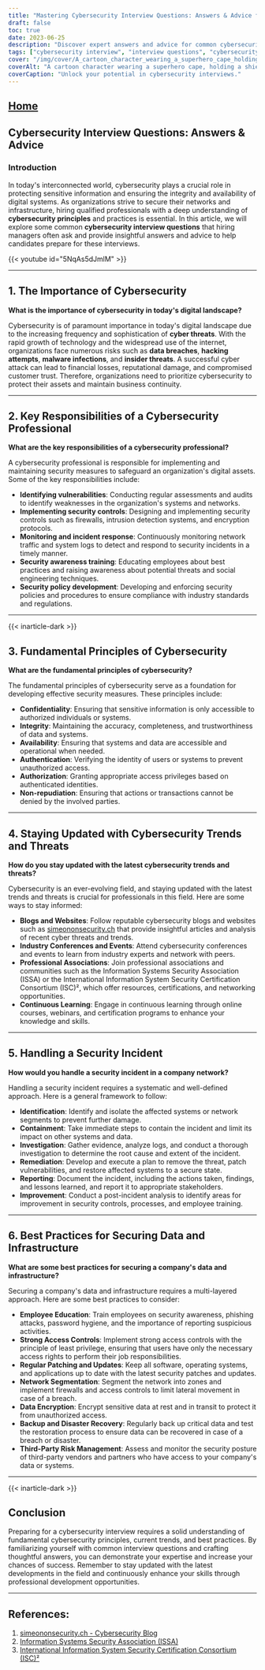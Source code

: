 ```yaml
---
title: "Mastering Cybersecurity Interview Questions: Answers & Advice for Success"
draft: false
toc: true
date: 2023-06-25
description: "Discover expert answers and advice for common cybersecurity interview questions, ensuring your success in the competitive job market."
tags: ["cybersecurity interview", "interview questions", "cybersecurity job", "cybersecurity career", "cybersecurity advice", "cybersecurity skills", "cybersecurity professional", "cybersecurity trends", "cybersecurity best practices", "cybersecurity principles", "cybersecurity certifications", "cybersecurity blogs", "cybersecurity conferences", "cybersecurity education", "cybersecurity threats", "network security", "data security", "incident response", "security controls", "employee training", "access controls", "data encryption", "network segmentation", "backup and recovery", "third-party risk management", "cybersecurity awareness", "cybersecurity updates", "cybersecurity vulnerabilities", "cybersecurity regulations"]
cover: "/img/cover/A_cartoon_character_wearing_a_superhero_cape_holding_a_shie.png"
coverAlt: "A cartoon character wearing a superhero cape, holding a shield with a lock symbol on it."
coverCaption: "Unlock your potential in cybersecurity interviews."
---
```


## [Home](/cyber-security-career-playbook-start/)

## Cybersecurity Interview Questions: Answers & Advice

### Introduction

In today's interconnected world, cybersecurity plays a crucial role in protecting sensitive information and ensuring the integrity and availability of digital systems. As organizations strive to secure their networks and infrastructure, hiring qualified professionals with a deep understanding of **cybersecurity principles** and practices is essential. In this article, we will explore some common **cybersecurity interview questions** that hiring managers often ask and provide insightful answers and advice to help candidates prepare for these interviews.

{{< youtube id="5NqAs5dJmlM" >}}

______

## 1. The Importance of Cybersecurity

**What is the importance of cybersecurity in today's digital landscape?**

Cybersecurity is of paramount importance in today's digital landscape due to the increasing frequency and sophistication of **cyber threats**. With the rapid growth of technology and the widespread use of the internet, organizations face numerous risks such as **data breaches**, **hacking attempts**, **malware infections**, and **insider threats**. A successful cyber attack can lead to financial losses, reputational damage, and compromised customer trust. Therefore, organizations need to prioritize cybersecurity to protect their assets and maintain business continuity.

______

## 2. Key Responsibilities of a Cybersecurity Professional

**What are the key responsibilities of a cybersecurity professional?**

A cybersecurity professional is responsible for implementing and maintaining security measures to safeguard an organization's digital assets. Some of the key responsibilities include:

- **Identifying vulnerabilities**: Conducting regular assessments and audits to identify weaknesses in the organization's systems and networks.
- **Implementing security controls**: Designing and implementing security controls such as firewalls, intrusion detection systems, and encryption protocols.
- **Monitoring and incident response**: Continuously monitoring network traffic and system logs to detect and respond to security incidents in a timely manner.
- **Security awareness training**: Educating employees about best practices and raising awareness about potential threats and social engineering techniques.
- **Security policy development**: Developing and enforcing security policies and procedures to ensure compliance with industry standards and regulations.

______


{{< inarticle-dark >}}
## 3. Fundamental Principles of Cybersecurity

**What are the fundamental principles of cybersecurity?**

The fundamental principles of cybersecurity serve as a foundation for developing effective security measures. These principles include:

- **Confidentiality**: Ensuring that sensitive information is only accessible to authorized individuals or systems.
- **Integrity**: Maintaining the accuracy, completeness, and trustworthiness of data and systems.
- **Availability**: Ensuring that systems and data are accessible and operational when needed.
- **Authentication**: Verifying the identity of users or systems to prevent unauthorized access.
- **Authorization**: Granting appropriate access privileges based on authenticated identities.
- **Non-repudiation**: Ensuring that actions or transactions cannot be denied by the involved parties.

______

## 4. Staying Updated with Cybersecurity Trends and Threats

**How do you stay updated with the latest cybersecurity trends and threats?**

Cybersecurity is an ever-evolving field, and staying updated with the latest trends and threats is crucial for professionals in this field. Here are some ways to stay informed:

- **Blogs and Websites**: Follow reputable cybersecurity blogs and websites such as [simeononsecurity.ch](https://www.simeononsecurity.ch/) that provide insightful articles and analysis of recent cyber threats and trends.
- **Industry Conferences and Events**: Attend cybersecurity conferences and events to learn from industry experts and network with peers.
- **Professional Associations**: Join professional associations and communities such as the Information Systems Security Association (ISSA) or the International Information System Security Certification Consortium (ISC)², which offer resources, certifications, and networking opportunities.
- **Continuous Learning**: Engage in continuous learning through online courses, webinars, and certification programs to enhance your knowledge and skills.

______

## 5. Handling a Security Incident

**How would you handle a security incident in a company network?**

Handling a security incident requires a systematic and well-defined approach. Here is a general framework to follow:

- **Identification**: Identify and isolate the affected systems or network segments to prevent further damage.
- **Containment**: Take immediate steps to contain the incident and limit its impact on other systems and data.
- **Investigation**: Gather evidence, analyze logs, and conduct a thorough investigation to determine the root cause and extent of the incident.
- **Remediation**: Develop and execute a plan to remove the threat, patch vulnerabilities, and restore affected systems to a secure state.
- **Reporting**: Document the incident, including the actions taken, findings, and lessons learned, and report it to appropriate stakeholders.
- **Improvement**: Conduct a post-incident analysis to identify areas for improvement in security controls, processes, and employee training.

______

## 6. Best Practices for Securing Data and Infrastructure

**What are some best practices for securing a company's data and infrastructure?**

Securing a company's data and infrastructure requires a multi-layered approach. Here are some best practices to consider:

- **Employee Education**: Train employees on security awareness, phishing attacks, password hygiene, and the importance of reporting suspicious activities.
- **Strong Access Controls**: Implement strong access controls with the principle of least privilege, ensuring that users have only the necessary access rights to perform their job responsibilities.
- **Regular Patching and Updates**: Keep all software, operating systems, and applications up to date with the latest security patches and updates.
- **Network Segmentation**: Segment the network into zones and implement firewalls and access controls to limit lateral movement in case of a breach.
- **Data Encryption**: Encrypt sensitive data at rest and in transit to protect it from unauthorized access.
- **Backup and Disaster Recovery**: Regularly back up critical data and test the restoration process to ensure data can be recovered in case of a breach or disaster.
- **Third-Party Risk Management**: Assess and monitor the security posture of third-party vendors and partners who have access to your company's data or systems.

______
{{< inarticle-dark >}}
## Conclusion

Preparing for a cybersecurity interview requires a solid understanding of fundamental cybersecurity principles, current trends, and best practices. By familiarizing yourself with common interview questions and crafting thoughtful answers, you can demonstrate your expertise and increase your chances of success. Remember to stay updated with the latest developments in the field and continuously enhance your skills through professional development opportunities.

______

## References:

1. [simeononsecurity.ch - Cybersecurity Blog](https://www.simeononsecurity.ch/)
2. [Information Systems Security Association (ISSA)](https://www.issa.org/)
3. [International Information System Security Certification Consortium (ISC)²](https://www.isc2.org/)
